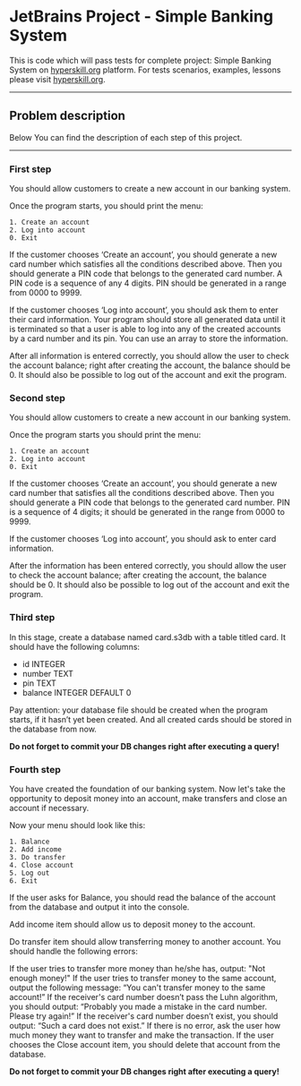 # JetBrains Project - Simple Banking System

This is code which will pass tests for complete project: Simple Banking System on [hyperskill.org](https://hyperskill.org) platform.
For tests scenarios, examples, lessons please visit [hyperskill.org](https://hyperskill.org).

---

## Problem description

Below You can find the description of each step of this project.

---

### First step

You should allow customers to create a new account in our banking system.

Once the program starts, you should print the menu:

```
1. Create an account
2. Log into account
0. Exit
```

If the customer chooses ‘Create an account’, you should generate a new card number which satisfies all the conditions described above. Then you should generate a PIN code that belongs to the generated card number. A PIN code is a sequence of any 4 digits. PIN should be generated in a range from 0000 to 9999.

If the customer chooses ‘Log into account’, you should ask them to enter their card information. Your program should store all generated data until it is terminated so that a user is able to log into any of the created accounts by a card number and its pin. You can use an array to store the information.

After all information is entered correctly, you should allow the user to check the account balance; right after creating the account, the balance should be 0. It should also be possible to log out of the account and exit the program.

### Second step

You should allow customers to create a new account in our banking system.

Once the program starts you should print the menu:

```
1. Create an account
2. Log into account
0. Exit
```

If the customer chooses ‘Create an account’, you should generate a new card number that satisfies all the conditions described above. Then you should generate a PIN code that belongs to the generated card number. PIN is a sequence of 4 digits; it should be generated in the range from 0000 to 9999.

If the customer chooses ‘Log into account’, you should ask to enter card information.

After the information has been entered correctly, you should allow the user to check the account balance; after creating the account, the balance should be 0. It should also be possible to log out of the account and exit the program.

### Third step

In this stage, create a database named card.s3db with a table titled card. It should have the following columns:

-   id INTEGER
-   number TEXT
-   pin TEXT
-   balance INTEGER DEFAULT 0

Pay attention: your database file should be created when the program starts, if it hasn’t yet been created. And all created cards should be stored in the database from now.

**Do not forget to commit your DB changes right after executing a query!**

### Fourth step

You have created the foundation of our banking system. Now let's take the opportunity to deposit money into an account, make transfers and close an account if necessary.

Now your menu should look like this:

```
1. Balance
2. Add income
3. Do transfer
4. Close account
5. Log out
6. Exit
```

If the user asks for Balance, you should read the balance of the account from the database and output it into the console.

Add income item should allow us to deposit money to the account.

Do transfer item should allow transferring money to another account. You should handle the following errors:

If the user tries to transfer more money than he/she has, output: "Not enough money!"
If the user tries to transfer money to the same account, output the following message: “You can't transfer money to the same account!”
If the receiver's card number doesn’t pass the Luhn algorithm, you should output: “Probably you made a mistake in the card number. Please try again!”
If the receiver's card number doesn’t exist, you should output: “Such a card does not exist.”
If there is no error, ask the user how much money they want to transfer and make the transaction.
If the user chooses the Close account item, you should delete that account from the database.

**Do not forget to commit your DB changes right after executing a query!**
